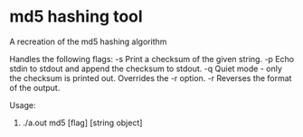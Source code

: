 # md5 hashing tool

A recreation of the md5 hashing algorithm

Handles the following flags:
      -s      Print a checksum of the given string.
      -p      Echo stdin to stdout and append the checksum to stdout.
      -q      Quiet mode - only the checksum is printed out.  Overrides the -r option.
      -r      Reverses the format of the output.
      
Usage:
1. ./a.out md5 [flag] [string object]
